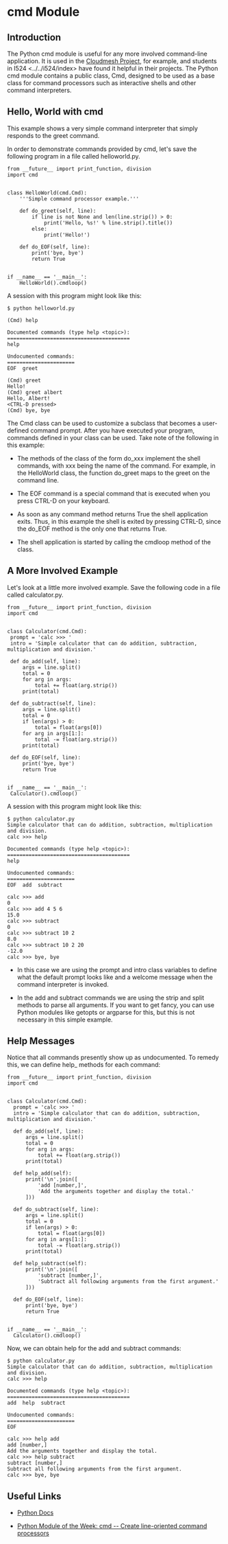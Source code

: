 cmd Module
==========

Introduction
------------

The Python cmd module is useful for any more involved command-line
application. It is used in the [Cloudmesh
Project](http://cloudmesh.github.io/), for example, and students in I524
\<../../i524/index\> have found it helpful in their projects. The Python
cmd module contains a public class, Cmd, designed to be used as a base
class for command processors such as interactive shells and other
command interpreters.

Hello, World with cmd
---------------------

This example shows a very simple command interpreter that simply
responds to the greet command.

In order to demonstrate commands provided by cmd, let's save the
following program in a file called helloworld.py.

    from __future__ import print_function, division
    import cmd


    class HelloWorld(cmd.Cmd):
        '''Simple command processor example.'''

        def do_greet(self, line):
            if line is not None and len(line.strip()) > 0:
                print('Hello, %s!' % line.strip().title())
            else:
                print('Hello!')

        def do_EOF(self, line):
            print('bye, bye')
            return True


    if __name__ == '__main__':
        HelloWorld().cmdloop()

A session with this program might look like this:

    $ python helloworld.py

    (Cmd) help

    Documented commands (type help <topic>):
    ========================================
    help

    Undocumented commands:
    ======================
    EOF  greet

    (Cmd) greet
    Hello!
    (Cmd) greet albert
    Hello, Albert!
    <CTRL-D pressed>
    (Cmd) bye, bye

The Cmd class can be used to customize a subclass that becomes a
user-defined command prompt. After you have executed your program,
commands defined in your class can be used. Take note of the following
in this example:

-   The methods of the class of the form do_xxx implement the shell
    commands, with xxx being the name of the command. For example, in
    the HelloWorld class, the function do_greet maps to the greet on
    the command line.

-   The EOF command is a special command that is executed when you press
    CTRL-D on your keyboard.

-   As soon as any command method returns True the shell application
    exits. Thus, in this example the shell is exited by pressing CTRL-D,
    since the do_EOF method is the only one that returns True.

-   The shell application is started by calling the cmdloop method of
    the class.

A More Involved Example
-----------------------

Let's look at a little more involved example. Save the following code in
a file called calculator.py.

    from __future__ import print_function, division
    import cmd


    class Calculator(cmd.Cmd):
     prompt = 'calc >>> '
     intro = 'Simple calculator that can do addition, subtraction, multiplication and division.'

     def do_add(self, line):
         args = line.split()
         total = 0
         for arg in args:
             total += float(arg.strip())
         print(total)

     def do_subtract(self, line):
         args = line.split()
         total = 0
         if len(args) > 0:
             total = float(args[0])
         for arg in args[1:]:
             total -= float(arg.strip())
         print(total)

     def do_EOF(self, line):
         print('bye, bye')
         return True


    if __name__ == '__main__':
     Calculator().cmdloop()

A session with this program might look like this:

    $ python calculator.py
    Simple calculator that can do addition, subtraction, multiplication and division.
    calc >>> help

    Documented commands (type help <topic>):
    ========================================
    help

    Undocumented commands:
    ======================
    EOF  add  subtract

    calc >>> add
    0
    calc >>> add 4 5 6
    15.0
    calc >>> subtract
    0
    calc >>> subtract 10 2
    8.0
    calc >>> subtract 10 2 20
    -12.0
    calc >>> bye, bye

-   In this case we are using the prompt and intro class variables to
    define what the default prompt looks like and a welcome message when
    the command interpreter is invoked.

-   In the add and subtract commands we are using the strip and split
    methods to parse all arguments. If you want to get fancy, you can
    use Python modules like getopts or argparse for this, but this is
    not necessary in this simple example.

Help Messages
-------------

Notice that all commands presently show up as undocumented. To remedy
this, we can define help_ methods for each command:

    from __future__ import print_function, division
    import cmd


    class Calculator(cmd.Cmd):
      prompt = 'calc >>> '
      intro = 'Simple calculator that can do addition, subtraction, multiplication and division.'

      def do_add(self, line):
          args = line.split()
          total = 0
          for arg in args:
              total += float(arg.strip())
          print(total)

      def help_add(self):
          print('\n'.join([
              'add [number,]',
              'Add the arguments together and display the total.'
          ]))

      def do_subtract(self, line):
          args = line.split()
          total = 0
          if len(args) > 0:
              total = float(args[0])
          for arg in args[1:]:
              total -= float(arg.strip())
          print(total)

      def help_subtract(self):
          print('\n'.join([
              'subtract [number,]',
              'Subtract all following arguments from the first argument.'
          ]))

      def do_EOF(self, line):
          print('bye, bye')
          return True


    if __name__ == '__main__':
      Calculator().cmdloop()

Now, we can obtain help for the add and subtract commands:

    $ python calculator.py
    Simple calculator that can do addition, subtraction, multiplication and division.
    calc >>> help

    Documented commands (type help <topic>):
    ========================================
    add  help  subtract

    Undocumented commands:
    ======================
    EOF

    calc >>> help add
    add [number,]
    Add the arguments together and display the total.
    calc >>> help subtract
    subtract [number,]
    Subtract all following arguments from the first argument.
    calc >>> bye, bye

Useful Links
------------

-   [Python Docs](https://docs.python.org/2/library/cmd.html)

-   [Python Module of the Week: cmd -- Create line-oriented command
    processors](https://pymotw.com/2/cmd/)
